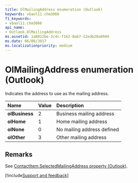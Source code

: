 ```yaml
---
title: OlMailingAddress enumeration (Outlook)
keywords: vbaol11.chm3066
f1_keywords:
- vbaol11.chm3066
api_name:
- Outlook.OlMailingAddress
ms.assetid: 1a0822be-3c4c-f162-8ab7-12edb20a0949
ms.date: 06/08/2017
ms.localizationpriority: medium
---
```



# OlMailingAddress enumeration (Outlook)

Indicates the address to use as the mailing address.



|Name|Value|Description|
|:-----|:-----|:-----|
| **olBusiness**|2|Business mailing address|
| **olHome**|1|Home mailing address|
| **olNone**|0|No mailing address defined|
| **olOther**|3|Other mailing address|

## Remarks

See [ContactItem.SelectedMailingAddress property (Outlook)](Outlook.ContactItem.SelectedMailingAddress.md).

[!include[Support and feedback](~/includes/feedback-boilerplate.md)]